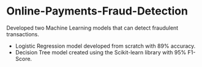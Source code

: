 # Online-Payments-Fraud-Detection

Developed two Machine Learning models that can detect fraudulent transactions.

<ul> 
  <li> Logistic Regression model developed from scratch with 89% accuracy. </li>
  <li> Decision Tree model created using the Scikit-learn library with 95% F1-Score. </li>
</ul>
